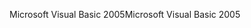 <span data-ttu-id="02ad4-101">Microsoft Visual Basic 2005</span><span class="sxs-lookup"><span data-stu-id="02ad4-101">Microsoft Visual Basic 2005</span></span>